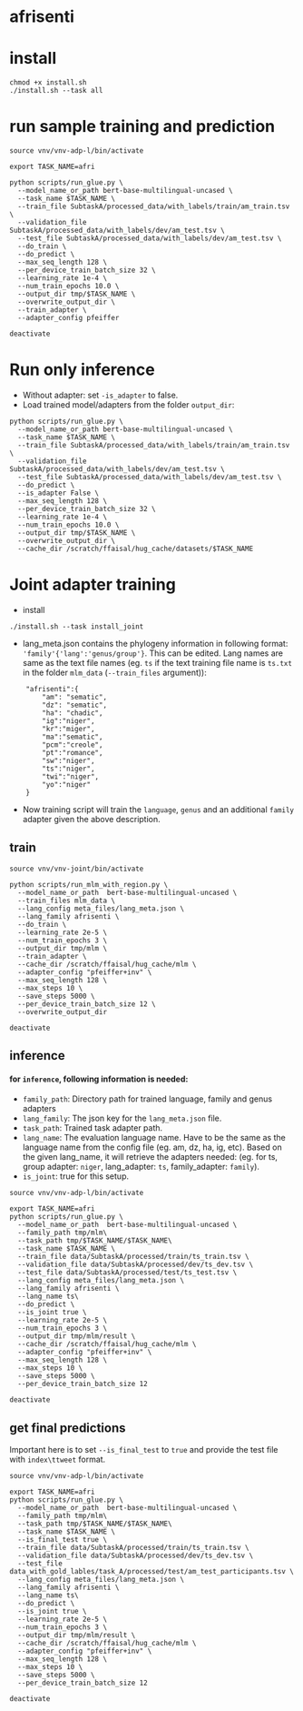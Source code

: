 # afrisenti



# install

```
chmod +x install.sh
./install.sh --task all
```


# run sample training and prediction
```
source vnv/vnv-adp-l/bin/activate
```
```
export TASK_NAME=afri

python scripts/run_glue.py \
  --model_name_or_path bert-base-multilingual-uncased \
  --task_name $TASK_NAME \
  --train_file SubtaskA/processed_data/with_labels/train/am_train.tsv \
  --validation_file SubtaskA/processed_data/with_labels/dev/am_test.tsv \
  --test_file SubtaskA/processed_data/with_labels/dev/am_test.tsv \
  --do_train \
  --do_predict \
  --max_seq_length 128 \
  --per_device_train_batch_size 32 \
  --learning_rate 1e-4 \
  --num_train_epochs 10.0 \
  --output_dir tmp/$TASK_NAME \
  --overwrite_output_dir \
  --train_adapter \
  --adapter_config pfeiffer
```
```
deactivate
```


# Run only inference
- Without adapter: set `-is_adapter` to false.
- Load trained model/adapters from the folder `output_dir`:
```
python scripts/run_glue.py \
  --model_name_or_path bert-base-multilingual-uncased \
  --task_name $TASK_NAME \
  --train_file SubtaskA/processed_data/with_labels/train/am_train.tsv \
  --validation_file SubtaskA/processed_data/with_labels/dev/am_test.tsv \
  --test_file SubtaskA/processed_data/with_labels/dev/am_test.tsv \
  --do_predict \
  --is_adapter False \
  --max_seq_length 128 \
  --per_device_train_batch_size 32 \
  --learning_rate 1e-4 \
  --num_train_epochs 10.0 \
  --output_dir tmp/$TASK_NAME \
  --overwrite_output_dir \
  --cache_dir /scratch/ffaisal/hug_cache/datasets/$TASK_NAME
```


# Joint adapter training

- install
```
./install.sh --task install_joint
```

- lang_meta.json contains the phylogeny information in following format: `'family'{'lang':'genus/group'}`. This can be edited. Lang names are same as the text file names (eg. `ts` if the text training file name is `ts.txt` in the folder `mlm_data` (`--train_files` argument)):
```
    "afrisenti":{
        "am": "sematic",
        "dz": "sematic",
        "ha": "chadic",
        "ig":"niger",
        "kr":"miger",
        "ma":"sematic",
        "pcm":"creole",
        "pt":"romance",
        "sw":"niger",
        "ts":"niger",
        "twi":"niger",
        "yo":"niger"
    }
```
- Now training script will train the `language`, `genus` and an additional `family` adapter given the above description.

## train

```
source vnv/vnv-joint/bin/activate

python scripts/run_mlm_with_region.py \
  --model_name_or_path  bert-base-multilingual-uncased \
  --train_files mlm_data \
  --lang_config meta_files/lang_meta.json \
  --lang_family afrisenti \
  --do_train \
  --learning_rate 2e-5 \
  --num_train_epochs 3 \
  --output_dir tmp/mlm \
  --train_adapter \
  --cache_dir /scratch/ffaisal/hug_cache/mlm \
  --adapter_config "pfeiffer+inv" \
  --max_seq_length 128 \
  --max_steps 10 \
  --save_steps 5000 \
  --per_device_train_batch_size 12 \
  --overwrite_output_dir

deactivate
```

## inference

#### for `inference`, following information is needed:
- `family_path`: Directory path for trained language, family and genus adapters
- `lang_family`: The json key for the `lang_meta.json` file. 
- `task_path`: Trained task adapter path.
- `lang_name`: The evaluation language name. Have to be the same as the language name from the config file (eg. am, dz, ha, ig, etc). Based on the given lang_name, it will retrieve the adapters needed: (eg. for ts, group adapter: `niger`, lang_adapter: `ts`, family_adapter: `family`).
- `is_joint`: true for this setup.

```
source vnv/vnv-adp-l/bin/activate
```

```
export TASK_NAME=afri
python scripts/run_glue.py \
  --model_name_or_path  bert-base-multilingual-uncased \
  --family_path tmp/mlm\
  --task_path tmp/$TASK_NAME/$TASK_NAME\
  --task_name $TASK_NAME \
  --train_file data/SubtaskA/processed/train/ts_train.tsv \
  --validation_file data/SubtaskA/processed/dev/ts_dev.tsv \
  --test_file data/SubtaskA/processed/test/ts_test.tsv \
  --lang_config meta_files/lang_meta.json \
  --lang_family afrisenti \
  --lang_name ts\
  --do_predict \
  --is_joint true \
  --learning_rate 2e-5 \
  --num_train_epochs 3 \
  --output_dir tmp/mlm/result \
  --cache_dir /scratch/ffaisal/hug_cache/mlm \
  --adapter_config "pfeiffer+inv" \
  --max_seq_length 128 \
  --max_steps 10 \
  --save_steps 5000 \
  --per_device_train_batch_size 12
```
```
deactivate
```

## get final predictions

Important here is to set `--is_final_test` to `true` and provide the test file with `index\ttweet` format.

```
source vnv/vnv-adp-l/bin/activate
```

```
export TASK_NAME=afri
python scripts/run_glue.py \
  --model_name_or_path  bert-base-multilingual-uncased \
  --family_path tmp/mlm\
  --task_path tmp/$TASK_NAME/$TASK_NAME\
  --task_name $TASK_NAME \
  --is_final_test true \
  --train_file data/SubtaskA/processed/train/ts_train.tsv \
  --validation_file data/SubtaskA/processed/dev/ts_dev.tsv \
  --test_file data_with_gold_lables/task_A/processed/test/am_test_participants.tsv \
  --lang_config meta_files/lang_meta.json \
  --lang_family afrisenti \
  --lang_name ts\
  --do_predict \
  --is_joint true \
  --learning_rate 2e-5 \
  --num_train_epochs 3 \
  --output_dir tmp/mlm/result \
  --cache_dir /scratch/ffaisal/hug_cache/mlm \
  --adapter_config "pfeiffer+inv" \
  --max_seq_length 128 \
  --max_steps 10 \
  --save_steps 5000 \
  --per_device_train_batch_size 12
```
```
deactivate
```